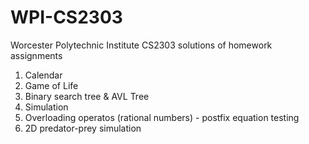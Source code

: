 # WPI-CS2303
Worcester Polytechnic Institute
CS2303 solutions of homework assignments
1. Calendar
2. Game of Life
3. Binary search tree & AVL Tree
4. Simulation
5. Overloading operatos (rational numbers) - postfix equation testing
6. 2D predator-prey simulation
